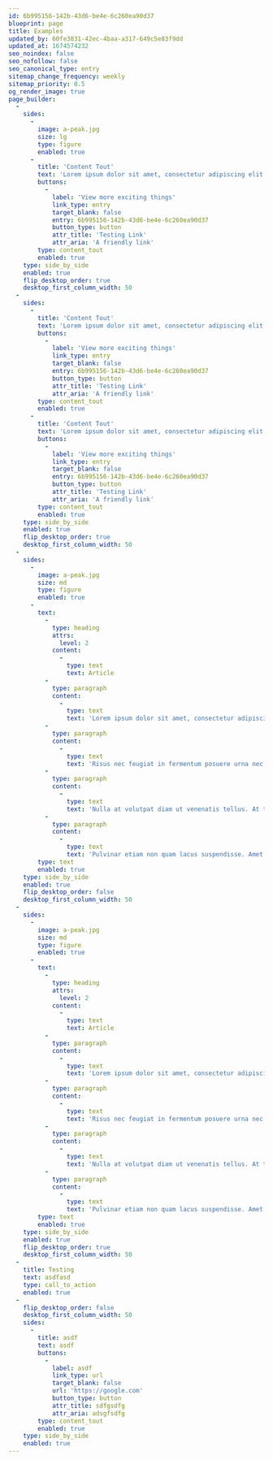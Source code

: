 ```yaml
---
id: 6b995156-142b-43d6-be4e-6c260ea90d37
blueprint: page
title: Examples
updated_by: 60fe3831-42ec-4baa-a317-649c5e83f9dd
updated_at: 1674574232
seo_noindex: false
seo_nofollow: false
seo_canonical_type: entry
sitemap_change_frequency: weekly
sitemap_priority: 0.5
og_render_image: true
page_builder:
  -
    sides:
      -
        image: a-peak.jpg
        size: lg
        type: figure
        enabled: true
      -
        title: 'Content Tout'
        text: 'Lorem ipsum dolor sit amet, consectetur adipiscing elit. Mauris hendrerit turpis lacus, et luctus eros lacinia eu. Integer elementum pharetra consectetur. Vestibulum dictum turpis mauris, ac fermentum ex dapibus pretium. Proin a ultrices leo.'
        buttons:
          -
            label: 'View more exciting things'
            link_type: entry
            target_blank: false
            entry: 6b995156-142b-43d6-be4e-6c260ea90d37
            button_type: button
            attr_title: 'Testing Link'
            attr_aria: 'A friendly link'
        type: content_tout
        enabled: true
    type: side_by_side
    enabled: true
    flip_desktop_order: true
    desktop_first_column_width: 50
  -
    sides:
      -
        title: 'Content Tout'
        text: 'Lorem ipsum dolor sit amet, consectetur adipiscing elit. Mauris hendrerit turpis lacus, et luctus eros lacinia eu. Integer elementum pharetra consectetur. Vestibulum dictum turpis mauris, ac fermentum ex dapibus pretium. Proin a ultrices leo.'
        buttons:
          -
            label: 'View more exciting things'
            link_type: entry
            target_blank: false
            entry: 6b995156-142b-43d6-be4e-6c260ea90d37
            button_type: button
            attr_title: 'Testing Link'
            attr_aria: 'A friendly link'
        type: content_tout
        enabled: true
      -
        title: 'Content Tout'
        text: 'Lorem ipsum dolor sit amet, consectetur adipiscing elit. Mauris hendrerit turpis lacus, et luctus eros lacinia eu. Integer elementum pharetra consectetur. Vestibulum dictum turpis mauris, ac fermentum ex dapibus pretium. Proin a ultrices leo.'
        buttons:
          -
            label: 'View more exciting things'
            link_type: entry
            target_blank: false
            entry: 6b995156-142b-43d6-be4e-6c260ea90d37
            button_type: button
            attr_title: 'Testing Link'
            attr_aria: 'A friendly link'
        type: content_tout
        enabled: true
    type: side_by_side
    enabled: true
    flip_desktop_order: true
    desktop_first_column_width: 50
  -
    sides:
      -
        image: a-peak.jpg
        size: md
        type: figure
        enabled: true
      -
        text:
          -
            type: heading
            attrs:
              level: 2
            content:
              -
                type: text
                text: Article
          -
            type: paragraph
            content:
              -
                type: text
                text: 'Lorem ipsum dolor sit amet, consectetur adipiscing elit, sed do eiusmod tempor incididunt ut labore et dolore magna aliqua. Nec nam aliquam sem et tortor. Nulla at volutpat diam ut venenatis tellus in metus. Ultricies mi quis hendrerit dolor magna eget. Faucibus scelerisque eleifend donec pretium.'
          -
            type: paragraph
            content:
              -
                type: text
                text: 'Risus nec feugiat in fermentum posuere urna nec tincidunt praesent. Odio aenean sed adipiscing diam donec adipiscing tristique risus. Arcu ac tortor dignissim convallis aenean et tortor. Imperdiet nulla malesuada pellentesque elit eget gravida. Malesuada fames ac turpis egestas sed tempus urna.'
          -
            type: paragraph
            content:
              -
                type: text
                text: 'Nulla at volutpat diam ut venenatis tellus. At tempor commodo ullamcorper a lacus vestibulum sed arcu. Sem nulla pharetra diam sit amet nisl suscipit. Senectus et netus et malesuada fames ac turpis. Ipsum dolor sit amet consectetur adipiscing elit duis tristique.'
          -
            type: paragraph
            content:
              -
                type: text
                text: 'Pulvinar etiam non quam lacus suspendisse. Amet consectetur adipiscing elit ut aliquam purus sit amet. Orci phasellus egestas tellus rutrum tellus pellentesque eu tincidunt tortor. Faucibus interdum posuere lorem ipsum dolor sit amet consectetur adipiscing.'
        type: text
        enabled: true
    type: side_by_side
    enabled: true
    flip_desktop_order: false
    desktop_first_column_width: 50
  -
    sides:
      -
        image: a-peak.jpg
        size: md
        type: figure
        enabled: true
      -
        text:
          -
            type: heading
            attrs:
              level: 2
            content:
              -
                type: text
                text: Article
          -
            type: paragraph
            content:
              -
                type: text
                text: 'Lorem ipsum dolor sit amet, consectetur adipiscing elit, sed do eiusmod tempor incididunt ut labore et dolore magna aliqua. Nec nam aliquam sem et tortor. Nulla at volutpat diam ut venenatis tellus in metus. Ultricies mi quis hendrerit dolor magna eget. Faucibus scelerisque eleifend donec pretium.'
          -
            type: paragraph
            content:
              -
                type: text
                text: 'Risus nec feugiat in fermentum posuere urna nec tincidunt praesent. Odio aenean sed adipiscing diam donec adipiscing tristique risus. Arcu ac tortor dignissim convallis aenean et tortor. Imperdiet nulla malesuada pellentesque elit eget gravida. Malesuada fames ac turpis egestas sed tempus urna.'
          -
            type: paragraph
            content:
              -
                type: text
                text: 'Nulla at volutpat diam ut venenatis tellus. At tempor commodo ullamcorper a lacus vestibulum sed arcu. Sem nulla pharetra diam sit amet nisl suscipit. Senectus et netus et malesuada fames ac turpis. Ipsum dolor sit amet consectetur adipiscing elit duis tristique.'
          -
            type: paragraph
            content:
              -
                type: text
                text: 'Pulvinar etiam non quam lacus suspendisse. Amet consectetur adipiscing elit ut aliquam purus sit amet. Orci phasellus egestas tellus rutrum tellus pellentesque eu tincidunt tortor. Faucibus interdum posuere lorem ipsum dolor sit amet consectetur adipiscing.'
        type: text
        enabled: true
    type: side_by_side
    enabled: true
    flip_desktop_order: true
    desktop_first_column_width: 50
  -
    title: Testing
    text: asdfasd
    type: call_to_action
    enabled: true
  -
    flip_desktop_order: false
    desktop_first_column_width: 50
    sides:
      -
        title: asdf
        text: asdf
        buttons:
          -
            label: asdf
            link_type: url
            target_blank: false
            url: 'https://google.com'
            button_type: button
            attr_title: sdfgsdfg
            attr_aria: adsgfsdfg
        type: content_tout
        enabled: true
    type: side_by_side
    enabled: true
---
```

